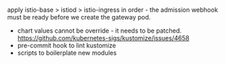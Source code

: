 # 

apply istio-base > istiod > istio-ingress in order - the admission webhook must be ready before we create the gateway pod.

- chart values cannot be override - it needs to be patched. https://github.com/kubernetes-sigs/kustomize/issues/4658
- pre-commit hook to lint kustomize
- scripts to boilerplate new modules
